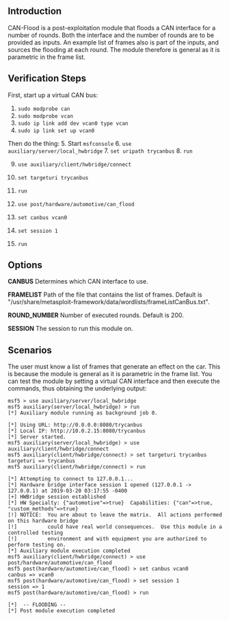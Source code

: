 ## Introduction
CAN-Flood is a post-exploitation module that floods a CAN interface for a number of rounds. Both the interface and the number of rounds are to be provided as inputs. An example list of frames also is part of the inputs, and sources the flooding at each round. The module therefore is general as it is parametric in the frame list.

## Verification Steps

  First, start up a virtual CAN bus:
  1.  `sudo modprobe can`
  2.  `sudo modprobe vcan`
  3.  `sudo ip link add dev vcan0 type vcan`
  4.  `sudo ip link set up vcan0`

 Then do the thing:
  5.  Start `msfconsole`
  6.  `use auxiliary/server/local_hwbridge`
  7.  `set uripath trycanbus`
  8.  `run`

  9.  `use auxiliary/client/hwbridge/connect`
  10. `set targeturi trycanbus`
  11. `run`

  12. `use post/hardware/automotive/can_flood`
  13. `set canbus vcan0`
  14. `set session 1`
  15. `run`

## Options

  **CANBUS**
  Determines which CAN interface to use.
  
  **FRAMELIST**
  Path of the file that contains the list of frames. Default is "/usr/share/metasploit-framework/data/wordlists/frameListCanBus.txt".

  **ROUND_NUMBER**
  Number of executed rounds. Default is 200.
  
  **SESSION**
  The session to run this module on.
  
## Scenarios
The user must know a list of frames that generate an effect on the car. This is because the module is general as it is parametric in the frame list.
You can test the module by setting a virtual CAN interface and then execute the commands, thus obtaining the underlying output:

```
msf5 > use auxiliary/server/local_hwbridge
msf5 auxiliary(server/local_hwbridge) > run
[*] Auxiliary module running as background job 0.

[*] Using URL: http://0.0.0.0:8080/trycanbus
[*] Local IP: http://10.0.2.15:8080/trycanbus
[*] Server started.
msf5 auxiliary(server/local_hwbridge) > use auxiliary/client/hwbridge/connect
msf5 auxiliary(client/hwbridge/connect) > set targeturi trycanbus
targeturi => trycanbus
msf5 auxiliary(client/hwbridge/connect) > run

[*] Attempting to connect to 127.0.0.1...
[*] Hardware bridge interface session 1 opened (127.0.0.1 -> 127.0.0.1) at 2019-03-20 03:17:55 -0400
[+] HWBridge session established
[*] HW Specialty: {"automotive"=>true}  Capabilities: {"can"=>true, "custom_methods"=>true}
[!] NOTICE:  You are about to leave the matrix.  All actions performed on this hardware bridge
[!]          could have real world consequences.  Use this module in a controlled testing
[!]          environment and with equipment you are authorized to perform testing on.
[*] Auxiliary module execution completed
msf5 auxiliary(client/hwbridge/connect) > use post/hardware/automotive/can_flood 
msf5 post(hardware/automotive/can_flood) > set canbus vcan0
canbus => vcan0
msf5 post(hardware/automotive/can_flood) > set session 1
session => 1
msf5 post(hardware/automotive/can_flood) > run

[*]  -- FLOODING -- 
[*] Post module execution completed
```